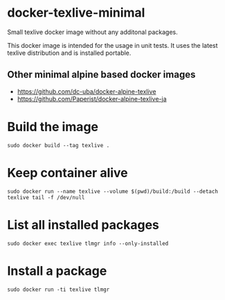 # docker-texlive-minimal

Small texlive docker image without any additonal packages.

This docker image is intended for the usage in unit tests. It uses
the latest texlive distribution and is installed portable.

## Other minimal alpine based docker images

* https://github.com/dc-uba/docker-alpine-texlive
* https://github.com/Paperist/docker-alpine-texlive-ja

# Build the image

    sudo docker build --tag texlive .

# Keep container alive

    sudo docker run --name texlive --volume $(pwd)/build:/build --detach texlive tail -f /dev/null

# List all installed packages

    sudo docker exec texlive tlmgr info --only-installed

# Install a package

    sudo docker run -ti texlive tlmgr

